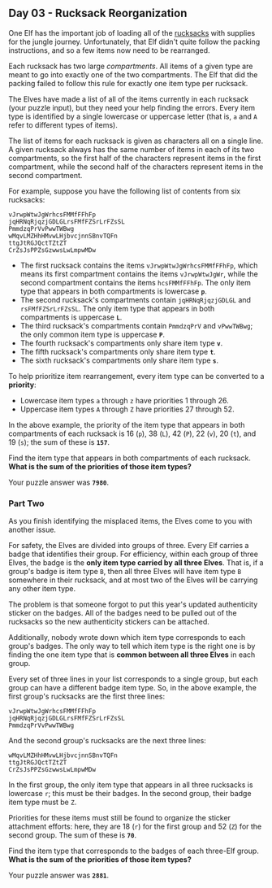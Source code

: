 ## Day 03 - Rucksack Reorganization
  
One Elf has the important job of loading all of the  [rucksacks](https://en.wikipedia.org/wiki/Rucksack)  with supplies for the  jungle  journey. Unfortunately, that Elf didn't quite follow the packing instructions, and so a few items now need to be rearranged.

Each rucksack has two large  _compartments_. All items of a given type are meant to go into exactly one of the two compartments. The Elf that did the packing failed to follow this rule for exactly one item type per rucksack.

The Elves have made a list of all of the items currently in each rucksack (your puzzle input), but they need your help finding the errors. Every item type is identified by a single lowercase or uppercase letter (that is,  `a`  and  `A`  refer to different types of items).

The list of items for each rucksack is given as characters all on a single line. A given rucksack always has the same number of items in each of its two compartments, so the first half of the characters represent items in the first compartment, while the second half of the characters represent items in the second compartment.

For example, suppose you have the following list of contents from six rucksacks:
```
vJrwpWtwJgWrhcsFMMfFFhFp
jqHRNqRjqzjGDLGLrsFMfFZSrLrFZsSL
PmmdzqPrVvPwwTWBwg
wMqvLMZHhHMvwLHjbvcjnnSBnvTQFn
ttgJtRGJQctTZtZT
CrZsJsPPZsGzwwsLwLmpwMDw
```
-   The first rucksack contains the items  `vJrwpWtwJgWrhcsFMMfFFhFp`, which means its first compartment contains the items  `vJrwpWtwJgWr`, while the second compartment contains the items  `hcsFMMfFFhFp`. The only item type that appears in both compartments is lowercase  **`p`**.
-   The second rucksack's compartments contain  `jqHRNqRjqzjGDLGL`  and  `rsFMfFZSrLrFZsSL`. The only item type that appears in both compartments is uppercase  **`L`**.
-   The third rucksack's compartments contain  `PmmdzqPrV`  and  `vPwwTWBwg`; the only common item type is uppercase  **`P`**.
-   The fourth rucksack's compartments only share item type  **`v`**.
-   The fifth rucksack's compartments only share item type  **`t`**.
-   The sixth rucksack's compartments only share item type  **`s`**.

To help prioritize item rearrangement, every item type can be converted to a  **priority**:

-   Lowercase item types  `a`  through  `z`  have priorities 1 through 26.
-   Uppercase item types  `A`  through  `Z`  have priorities 27 through 52.

In the above example, the priority of the item type that appears in both compartments of each rucksack is 16 (`p`), 38 (`L`), 42 (`P`), 22 (`v`), 20 (`t`), and 19 (`s`); the sum of these is  **`157`**.

Find the item type that appears in both compartments of each rucksack.  **What is the sum of the priorities of those item types?**

Your puzzle answer was  **`7980`**.
  
### Part Two   
  
As you finish identifying the misplaced items, the Elves come to you with another issue.

For safety, the Elves are divided into groups of three. Every Elf carries a badge that identifies their group. For efficiency, within each group of three Elves, the badge is the  **only item type carried by all three Elves**. That is, if a group's badge is item type  `B`, then all three Elves will have item type  `B`  somewhere in their rucksack, and at most two of the Elves will be carrying any other item type.

The problem is that someone forgot to put this year's updated authenticity sticker on the badges. All of the badges need to be pulled out of the rucksacks so the new authenticity stickers can be attached.

Additionally, nobody wrote down which item type corresponds to each group's badges. The only way to tell which item type is the right one is by finding the one item type that is  **common between all three Elves**  in each group.

Every set of three lines in your list corresponds to a single group, but each group can have a different badge item type. So, in the above example, the first group's rucksacks are the first three lines:
```
vJrwpWtwJgWrhcsFMMfFFhFp
jqHRNqRjqzjGDLGLrsFMfFZSrLrFZsSL
PmmdzqPrVvPwwTWBwg
```
And the second group's rucksacks are the next three lines:
```
wMqvLMZHhHMvwLHjbvcjnnSBnvTQFn
ttgJtRGJQctTZtZT
CrZsJsPPZsGzwwsLwLmpwMDw
```
In the first group, the only item type that appears in all three rucksacks is lowercase  `r`; this must be their badges. In the second group, their badge item type must be  `Z`.

Priorities for these items must still be found to organize the sticker attachment efforts: here, they are 18 (`r`) for the first group and 52 (`Z`) for the second group. The sum of these is  **`70`**.

Find the item type that corresponds to the badges of each three-Elf group.  **What is the sum of the priorities of those item types?**

Your puzzle answer was  **`2881`**.